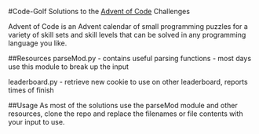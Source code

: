 #Code-Golf
Solutions to the [Advent of Code](adventofcode.com) Challenges

Advent of Code is an Advent calendar of small programming puzzles for a variety of skill sets and skill levels that can be solved in any programming language you like.

##Resources
parseMod.py - contains useful parsing functions - most days use this module to break up the input

leaderboard.py - retrieve new cookie to use on other leaderboard, reports times of finish

##Usage
As most of the solutions use the parseMod module and other resources, clone the repo and replace the filenames or file contents with your input to use.